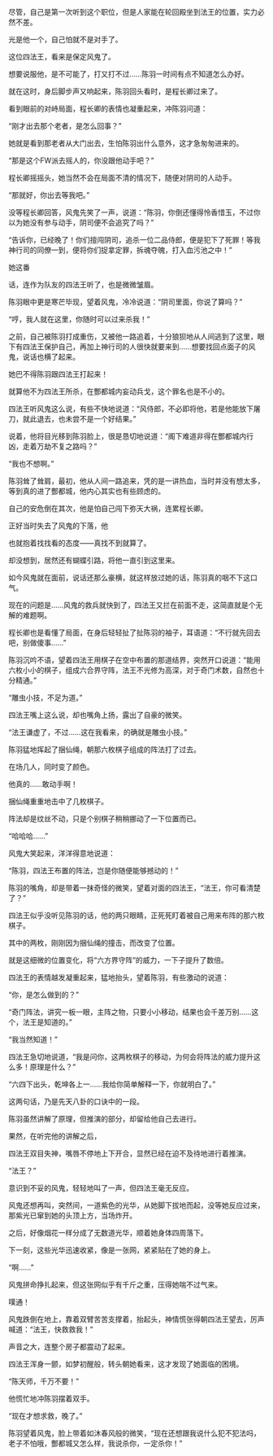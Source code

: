 尽管，自己是第一次听到这个职位，但是人家能在轮回殿坐到法王的位置，实力必然不差。

光是他一个，自己怕就不是对手了。

这位四法王，看来是保定风鬼了。

想要说服他，是不可能了，打又打不过……陈羽一时间有点不知道怎么办好。

就在这时，身后脚步声又响起来，陈羽回头看时，是程长卿过来了。

看到眼前的对峙局面，程长卿的表情也凝重起来，冲陈羽问道：

“刚才出去那个老者，是怎么回事？”

她就是看到那老者从大门出去，生怕陈羽出什么意外，这才急匆匆进来的。

“那是这个FW派去摇人的，你没跟他动手吧？”

程长卿摇摇头，她当然不会在局面不清的情况下，随便对阴司的人动手。

“那就好，你出去等我吧。”

没等程长卿回答，风鬼先笑了一声，说道：“陈羽，你倒还懂得怜香惜玉，不过你以为她没有参与动手，阴司便不会追究了吗？”

“告诉你，已经晚了！你们擅闯阴司，追杀一位二品侍郎，便是犯下了死罪！等我神行司的同僚一到，便将你们捉拿定罪，拆魂夺魄，打入血污池之中！”

她这番

话，连作为队友的四法王听了，也是微微皱眉。

陈羽眼中更是寒芒毕现，望着风鬼，冷冷说道：“阴司里面，你说了算吗？”

“哼，我人就在这里，你随时可以过来杀我！”

之前，自己被陈羽打成重伤，又被他一路追着，十分狼狈地从人间逃到了这里，眼下有四法王保护自己，再加上神行司的人很快就要来到……想要找回点面子的风鬼，说话也横了起来。

她巴不得陈羽跟四法王打起来！

就算他不为四法王所杀，在酆都城内妄动兵戈，这个罪名也是不小的。

四法王听风鬼这么说，有些不快地说道：“风侍郎，不必即将他，若是他能放下屠刀，就此退去，也未尝不是一个好结果。”

说着，他将目光移到陈羽脸上，很是恳切地说道：“阁下难道非得在酆都城内行凶，走着万劫不复之路吗？”

“我也不想啊。”

陈羽耸了耸肩，最初，他从人间一路追来，凭的是一讲热血，当时并没有想太多，等到真的进了酆都城，他内心其实也有些顾虑的。

自己的安危倒在其次，他是怕自己闯下弥天大祸，连累程长卿。

正好当时失去了风鬼的下落，他

也就抱着找找看的态度——真找不到就算了。

却没想到，居然还有蝴蝶引路，将他一直引到这里来。

如今风鬼就在面前，说话还那么豪横，就这样放过她的话，陈羽真的咽不下这口气。

现在的问题是……风鬼的救兵就快到了，四法王又拦在前面不走，这简直就是个无解的难题啊。

程长卿也是看懂了局面，在身后轻轻扯了扯陈羽的袖子，耳语道：“不行就先回去吧，别做傻事……”

陈羽沉吟不语，望着四法王用棋子在空中布置的那道结界，突然开口说道：“能用六枚小小的棋子，组成六合界守阵，法王不光修为高深，对于奇门术数，自然也十分精通。”

“雕虫小技，不足为道。”

四法王嘴上这么说，却也嘴角上扬，露出了自豪的微笑。

“法王谦虚了，不过……这在我看来，的确就是雕虫小技。”

陈羽猛地挥起了捆仙绳，朝那六枚棋子组成的阵法打了过去。

在场几人，同时变了颜色。

他真的……敢动手啊！

捆仙绳重重地击中了几枚棋子。

阵法却是纹丝不动，只是个别棋子稍稍挪动了一下位置而已。

“哈哈哈……”

风鬼大笑起来，洋洋得意地说道：

“陈羽，四法王布置的阵法，岂是你随便能够撼动的！”

陈羽的嘴角，却是带着一抹奇怪的微笑，望着对面的四法王，“法王，你可看清楚了？”

四法王似乎没听见陈羽的话，他的两只眼睛，正死死盯着被自己用来布阵的那六枚棋子。

其中的两枚，刚刚因为捆仙绳的撞击，而改变了位置。

就是这细微的位置变化，将“六方界守阵”的威力，一下子提升了数倍。

四法王的表情越发凝重起来，猛地抬头，望着陈羽，有些激动的说道：

“你，是怎么做到的？”

“奇门阵法，讲究一板一眼，主阵之物，只要小小移动，结果也会千差万别……这个，法王是知道的。”

“我当然知道！”

四法王急切地说道，“我是问你，这两枚棋子的移动，为何会将阵法的威力提升这么多！原理是什么？”

“六四下出头，乾坤各上一……我给你简单解释一下，你就明白了。”

这两句话，乃是先天八卦的口诀中的一段。

陈羽虽然讲解了原理，但推演的部分，却留给他自己去进行。

果然，在听完他的讲解之后，

四法王双目失神，嘴唇不停地上下开合，显然已经在迫不及待地进行着推演。

“法王？”

意识到不妥的风鬼，轻轻地叫了一声，但四法王毫无反应。

风鬼还想再叫，突然间，一道紫色的光华，从她脚下拔地而起，没等她反应过来，那紫光已窜到她的头顶上方，当场炸开。

之后，好像烟花一样分成了无数道光华，顺着她身体四周落下。

下一刻，这些光华迅速收紧，像是一张网，紧紧贴在了她的身上。

“啊……”

风鬼拼命挣扎起来，但这张网似乎有千斤之重，压得她喘不过气来。

噗通！

风鬼跌倒在地上，靠着双臂苦苦支撑着，抬起头，神情慌张得朝四法王望去，厉声喊道：“法王，快救救我！”

声音之大，连整个房子都震动了起来。

四法王浑身一颤，如梦初醒般，转头朝她看来，这才发现了她面临的困境。

“陈天师，千万不要！”

他慌忙地冲陈羽摆着双手。

“现在才想求救，晚了。”

陈羽望着风鬼，脸上带着如沐春风般的微笑，“现在还想跟我说什么犯不犯法吗，老子不怕哦，酆都城又怎么样，我说杀你，一定杀你！”
